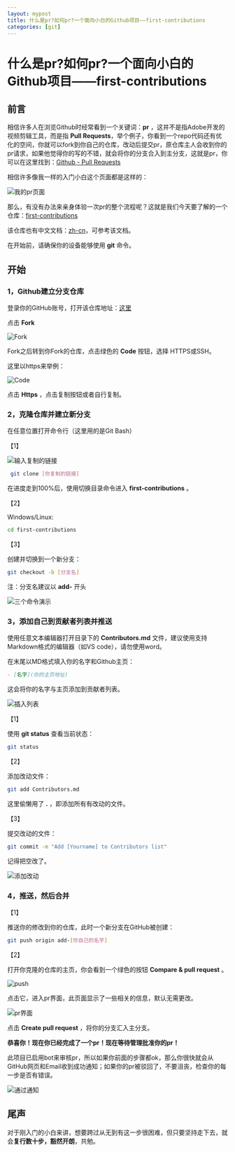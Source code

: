 ```yaml
---
layout: mypost
title: 什么是pr?如何pr?一个面向小白的Github项目——first-contributions
categories: [git]
---
```


# 什么是pr?如何pr?一个面向小白的Github项目——first-contributions

## 前言

相信许多人在浏览Github时经常看到一个关键词：**pr** ，这并不是指Adobe开发的视频剪辑工具，而是指 **Pull Requests**，举个例子，你看到一个repo代码还有优化的空间，你就可以fork到你自己的仓库，改动后提交pr，原仓库主人会收到你的pr请求，如果他觉得你的写的不错，就会将你的分支合入到主分支，这就是pr，你可以在这里找到：[Github - Pull Requests](https://github.com/pulls)

相信许多像我一样的入门小白这个页面都是这样的：

![我的pr页面](/posts/2023/004.png)

那么，有没有办法来亲身体验一次pr的整个流程呢？这就是我们今天要了解的一个仓库：[first-contributions](https://github.com/firstcontributions/first-contributions)

该仓库也有中文文档：[zh-cn](https://github.com/firstcontributions/first-contributions/blob/main/translations/README.zh-cn.md)，可参考该文档。

在开始前，请确保你的设备能够使用 **git** 命令。

## 开始

### 1，Github建立分支仓库

登录你的GitHub账号，打开该仓库地址：[这里](https://github.com/firstcontributions/first-contributions)

点击 **Fork**

![Fork](/posts/2023/005.png)

Fork之后转到你Fork的仓库，点击绿色的 **Code** 按钮，选择 HTTPS或SSH。

这里以https来举例：

![Code](/posts/2023/006.png)

点击 **Https** ，点击复制按钮或者自行复制。

### 2，克隆仓库并建立新分支

在任意位置打开命令行（这里用的是Git Bash）

【1】

![输入复制的链接](/posts/2023/007.png)

````bash
 git clone [你复制的链接] 
````

在进度走到100%后，使用切换目录命令进入 **first-contributions** 。

【2】

Windows/Linux: 

````bash
cd first-contributions
````

【3】

创建并切换到一个新分支：

````bash
git checkout -b [分支名]
````

注：分支名建议以 **add-** 开头

![三个命令演示](/posts/2023/008.png)

### 3，添加自己到贡献者列表并推送

使用任意文本编辑器打开目录下的 **Contributors.md** 文件，建议使用支持Markdown格式的编辑器（如VS code），请勿使用word。

在末尾以MD格式填入你的名字和Github主页：

````markdown
- [名字](你的主页地址)
````

这会将你的名字与主页添加到贡献者列表。

![插入列表](/posts/2023/009.png)

【1】

使用 **git status** 查看当前状态：

````bash
git status
````

【2】

添加改动文件：

````bash
git add Contributors.md
````

这里偷懒用了 **.** ，即添加所有有改动的文件。

【3】

提交改动的文件：

````bash
git commit -m "Add [Yourname] to Contributors list"
````

记得把空改了。

![添加改动](/posts/2023/010.png)

### 4，推送，然后合并

【1】

推送你的修改到你的仓库，此时一个新分支在GitHub被创建：

````bash
git push origin add-[你自己的名字]
````

【2】

打开你克隆的仓库的主页，你会看到一个绿色的按钮 **Compare & pull request** 。

![push](/posts/2023/010-2.png)

点击它，进入pr界面，此页面显示了一些相关的信息，默认无需更改。

![pr界面](/posts/2023/011.png)

点击 **Create pull request** ，将你的分支汇入主分支。

**恭喜你！现在你已经完成了一个pr！现在等待管理批准你的pr！**

此项目已启用bot来审核pr，所以如果你前面的步骤都ok，那么你很快就会从GitHub网页和Email收到成功通知；如果你的pr被驳回了，不要沮丧，检查你的每一步是否有错误。

![通过通知](/posts/2023/012.png)

## 尾声

对于刚入门的小白来讲，想要跨过从无到有这一步很困难，但只要坚持走下去，就会**复行数十步，豁然开朗**，共勉。



